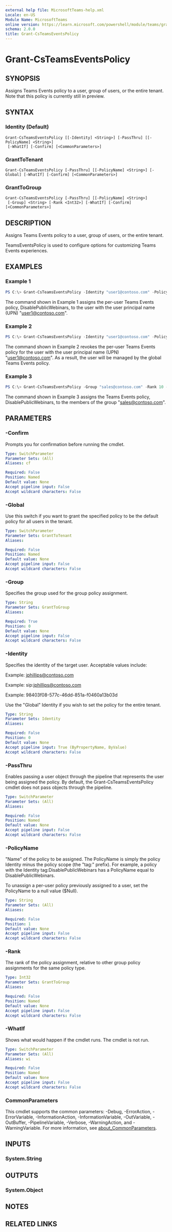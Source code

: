 ```yaml
---
external help file: MicrosoftTeams-help.xml
Locale: en-US
Module Name: MicrosoftTeams
online version: https://learn.microsoft.com/powershell/module/teams/grant-csteamseventspolicy
schema: 2.0.0
title: Grant-CsTeamsEventsPolicy
---
```


# Grant-CsTeamsEventsPolicy

## SYNOPSIS
Assigns Teams Events policy to a user, group of users, or the entire tenant. Note that this policy is currently still in preview.

## SYNTAX

### Identity (Default)
```
Grant-CsTeamsEventsPolicy [[-Identity] <String>] [-PassThru] [[-PolicyName] <String>]
 [-WhatIf] [-Confirm] [<CommonParameters>]
```

### GrantToTenant
```
Grant-CsTeamsEventsPolicy [-PassThru] [[-PolicyName] <String>] [-Global] [-WhatIf] [-Confirm] [<CommonParameters>]
```

### GrantToGroup
```
Grant-CsTeamsEventsPolicy [-PassThru] [[-PolicyName] <String>]
 [-Group] <String> [-Rank <Int32>] [-WhatIf] [-Confirm] [<CommonParameters>]
```

## DESCRIPTION
Assigns Teams Events policy to a user, group of users, or the entire tenant.

TeamsEventsPolicy is used to configure options for customizing Teams Events experiences.

## EXAMPLES

### Example 1
```powershell
PS C:\> Grant-CsTeamsEventsPolicy -Identity "user1@contoso.com" -Policy DisablePublicWebinars
```

The command shown in Example 1 assigns the per-user Teams Events policy, DisablePublicWebinars, to the user with the user principal name (UPN) "user1@contoso.com".

### Example 2
```powershell
PS C:\> Grant-CsTeamsEventsPolicy -Identity "user1@contoso.com" -Policy $null
```

The command shown in Example 2 revokes the per-user Teams Events policy for the user with the user principal name (UPN) "user1@contoso.com". As a result, the user will be managed by the global Teams Events policy.

### Example 3
```powershell
PS C:\> Grant-CsTeamsEventsPolicy -Group "sales@contoso.com" -Rank 10 -Policy DisablePublicWebinars
```

The command shown in Example 3 assigns the Teams Events policy, DisablePublicWebinars, to the members of the group "sales@contoso.com".

## PARAMETERS

### -Confirm
Prompts you for confirmation before running the cmdlet.

```yaml
Type: SwitchParameter
Parameter Sets: (All)
Aliases: cf

Required: False
Position: Named
Default value: None
Accept pipeline input: False
Accept wildcard characters: False
```

### -Global
Use this switch if you want to grant the specified policy to be the default policy for all users in the tenant.

```yaml
Type: SwitchParameter
Parameter Sets: GrantToTenant
Aliases:

Required: False
Position: Named
Default value: None
Accept pipeline input: False
Accept wildcard characters: False
```

### -Group
Specifies the group used for the group policy assignment.

```yaml
Type: String
Parameter Sets: GrantToGroup
Aliases:

Required: True
Position: 0
Default value: None
Accept pipeline input: False
Accept wildcard characters: False
```

### -Identity
Specifies the identity of the target user. Acceptable values include:

Example: jphillips@contoso.com

Example: sip:jphillips@contoso.com

Example: 98403f08-577c-46dd-851a-f0460a13b03d

Use the "Global" Identity if you wish to set the policy for the entire tenant.

```yaml
Type: String
Parameter Sets: Identity
Aliases:

Required: False
Position: 0
Default value: None
Accept pipeline input: True (ByPropertyName, ByValue)
Accept wildcard characters: False
```

### -PassThru
Enables passing a user object through the pipeline that represents the user being assigned the policy. By default, the Grant-CsTeamsEventsPolicy cmdlet does not pass objects through the pipeline.

```yaml
Type: SwitchParameter
Parameter Sets: (All)
Aliases:

Required: False
Position: Named
Default value: None
Accept pipeline input: False
Accept wildcard characters: False
```

### -PolicyName
"Name" of the policy to be assigned. The PolicyName is simply the policy Identity minus the policy scope (the "tag:" prefix). For example, a policy with the Identity tag:DisablePublicWebinars has a PolicyName equal to DisablePublicWebinars.

To unassign a per-user policy previously assigned to a user, set the PolicyName to a null value ($Null).

```yaml
Type: String
Parameter Sets: (All)
Aliases:

Required: False
Position: 1
Default value: None
Accept pipeline input: False
Accept wildcard characters: False
```

### -Rank
The rank of the policy assignment, relative to other group policy assignments for the same policy type.

```yaml
Type: Int32
Parameter Sets: GrantToGroup
Aliases:

Required: False
Position: Named
Default value: None
Accept pipeline input: False
Accept wildcard characters: False
```

### -WhatIf
Shows what would happen if the cmdlet runs.
The cmdlet is not run.

```yaml
Type: SwitchParameter
Parameter Sets: (All)
Aliases: wi

Required: False
Position: Named
Default value: None
Accept pipeline input: False
Accept wildcard characters: False
```

### CommonParameters
This cmdlet supports the common parameters: -Debug, -ErrorAction, -ErrorVariable, -InformationAction, -InformationVariable, -OutVariable, -OutBuffer, -PipelineVariable, -Verbose, -WarningAction, and -WarningVariable. For more information, see [about_CommonParameters](https://go.microsoft.com/fwlink/?LinkID=113216).

## INPUTS

### System.String

## OUTPUTS

### System.Object

## NOTES

## RELATED LINKS

